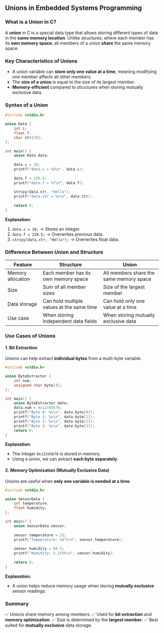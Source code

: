 ## Unions in Embedded Systems Programming

### What is a Union in C?
A **union** in C is a special data type that allows storing different types of data in the **same memory location**. Unlike structures, where each member has its **own memory space**, all members of a union **share** the same memory space.

### Key Characteristics of Unions
- A union variable can **store only one value at a time**, meaning modifying one member affects all other members.
- The **size of a union** is equal to the size of its largest member.
- **Memory-efficient** compared to structures when storing mutually exclusive data.

### Syntax of a Union
```c
#include <stdio.h>

union Data {
    int i;
    float f;
    char str[20];
};

int main() {
    union Data data;
    
    data.i = 10;
    printf("data.i = %d\n", data.i);
    
    data.f = 220.5;
    printf("data.f = %f\n", data.f);
    
    strcpy(data.str, "Hello");
    printf("data.str = %s\n", data.str);
    
    return 0;
}
```
**Explanation:**
1. `data.i = 10;` → Stores an integer.
2. `data.f = 220.5;` → Overwrites previous data.
3. `strcpy(data.str, "Hello");` → Overwrites float data.

### Difference Between Union and Structure
| Feature       | Structure | Union |
|--------------|----------|-------|
| Memory allocation | Each member has its own memory space | All members share the same memory space |
| Size | Sum of all member sizes | Size of the largest member |
| Data storage | Can hold multiple values at the same time | Can hold only one value at a time |
| Use case | When storing independent data fields | When storing mutually exclusive data |

### Use Cases of Unions
#### 1. **Bit Extraction**
Unions can help extract **individual bytes** from a multi-byte variable.
```c
#include <stdio.h>

union ByteExtractor {
    int num;
    unsigned char byte[4];
};

int main() {
    union ByteExtractor data;
    data.num = 0x12345678;
    printf("Byte 0: %x\n", data.byte[0]);
    printf("Byte 1: %x\n", data.byte[1]);
    printf("Byte 2: %x\n", data.byte[2]);
    printf("Byte 3: %x\n", data.byte[3]);
    return 0;
}
```
**Explanation:**
- The integer `0x12345678` is stored in memory.
- Using a union, we can extract **each byte separately**.

#### 2. **Memory Optimization (Mutually Exclusive Data)**
Unions are useful when **only one variable is needed at a time**.
```c
#include <stdio.h>

union SensorData {
    int temperature;
    float humidity;
};

int main() {
    union SensorData sensor;
    
    sensor.temperature = 25;
    printf("Temperature: %d°C\n", sensor.temperature);
    
    sensor.humidity = 60.5;
    printf("Humidity: %.1f%%\n", sensor.humidity);
    
    return 0;
}
```
**Explanation:**
- A union helps reduce memory usage when storing **mutually exclusive** sensor readings.

### Summary
✅ Unions share memory among members.
✅ Used for **bit extraction** and **memory optimization**.
✅ Size is determined by the **largest member**.
✅ Best suited for **mutually exclusive** data storage.

